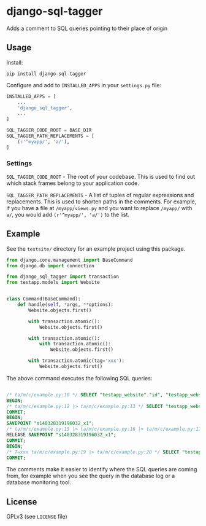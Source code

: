 # django-sql-tagger
Adds a comment to SQL queries pointing to their place of origin

## Usage

Install:

`pip install django-sql-tagger`

Configure and add to `INSTALLED_APPS` in your `settings.py` file:

```python
INSTALLED_APPS = [
    ...
    'django_sql_tagger',
    ...
]

SQL_TAGGER_CODE_ROOT = BASE_DIR
SQL_TAGGER_PATH_REPLACEMENTS = [
    (r'^myapp/', 'a/'),
]
```

### Settings

`SQL_TAGGER_CODE_ROOT` - The root of your codebase. This is used to find out which stack frames belong to your
                         application code.

`SQL_TAGGER_PATH_REPLACEMENTS` - A list of tuples of regular expressions and replacements. This is used to shorten
                                paths in the comments. For example, if you have a file at
                                `/myapp/views.py` and you want to replace `/myapp/` with `a/`, you would add
                                `(r'^myapp/', 'a/')` to the list.

## Example

See the `testsite/` directory for an example project using this package.

```python
from django.core.management import BaseCommand
from django.db import connection

from django_sql_tagger import transaction
from testapp.models import Website


class Command(BaseCommand):
    def handle(self, *args, **options):
        Website.objects.first()

        with transaction.atomic():
            Website.objects.first()

        with transaction.atomic():
            with transaction.atomic():
                Website.objects.first()

        with transaction.atomic(tag='xxx'):
            Website.objects.first()
```

The above command executes the following SQL queries:

```sql

/* ta/m/c/example.py:10 */ SELECT "testapp_website"."id", "testapp_website"."name", "testapp_website"."url" FROM "testapp_website"; args=(); alias=default
BEGIN;
/* ta/m/c/example.py:12 |> ta/m/c/example.py:13 */ SELECT "testapp_website"."id", "testapp_website"."name", "testapp_website"."url" FROM "testapp_website";
COMMIT;
BEGIN;
SAVEPOINT "s140328319196032_x1";
/* ta/m/c/example.py:15 |> ta/m/c/example.py:16 |> ta/m/c/example.py:17 */ SELECT "testapp_website"."id", "testapp_website"."name", "testapp_website"."url" FROM "testapp_website";
RELEASE SAVEPOINT "s140328319196032_x1";
COMMIT;
BEGIN;
/* T=xxx ta/m/c/example.py:19 |> ta/m/c/example.py:20 */ SELECT "testapp_website"."id", "testapp_website"."name", "testapp_website"."url" FROM "testapp_website";
COMMIT;
```

The comments make it easier to identify where the SQL queries are coming from, for example when you see the query
in the database log or a database monitoring tool.

## License

GPLv3 (see `LICENSE` file)
